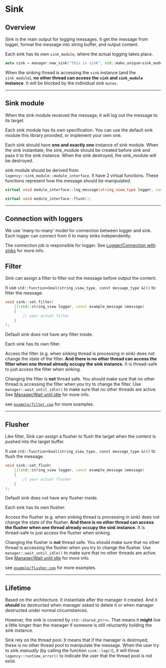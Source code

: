 # Sink

## Overview

Sink is the main output for logging messages. It get the message from logger, format the message into string buffer, and output content.

Each sink has its own `sink_module`, where the actual logging takes place.

```c++
auto sink = manager.new_sink("this is sink", std::make_unique<sink_module>(/*args*/));
```

When the sinking thread is accessing the `sink` instance (and the `sink_module`), **no other thread can access the `sink` and `sink_module` instance**. It will be blocked by the individual sink `mutex`.

---

## Sink module

When the sink module received the message, it will log out the message to its target.

Each sink module has its own specification. You can use the default sink module this library provided, or implement your own one.

Each sink should have **one and exactly one** instance of sink module.
When the sink instantiate, the sink_module should be created before sink and pass it to the sink instance.
When the sink destroyed, the sink_module will be destroyed.

sink module should be derived from `logency::sink_module::module_interface`. It have 2 virtual functions. These functions represent how the message should be manipulated.

```c++
virtual void module_interface::log_message(string_view_type logger, const message_type &message);

virtual void module_interface::flush();
```

---

## Connection with loggers

We use 'many-to-many' model for connection between logger and sink. Each logger can connect from 0 to many sinks independently.

The connection job is responsible for logger. See [Logger/Connection with sinks](logger.md#connection-with-sinks) for more info.

## Filter

Sink can assign a filter to filter out the message before output the content.

It use `std::function<bool(string_view_type, const message_type &)()` to filter the message.

```c++
void sink::set_filter(
    [](std::string_view logger, const example_message &message)
    {
        // your actual filter
    }
);
```

Default sink does not have any filter inside.

Each sink has its own filter.

Access the filter (e.g. when sinking thread is processing in sink) does not change the state of the filter. **And there is no other thread can access the filter when one thread already occupy the sink instance.**
It is thread-safe to just access the filter when sinking.

Changing the filter is **not** thread safe. You should make sure that no other thread is accessing the filter when you try to change the filter.
Use `manager::wait_until_idle()` to make sure that no other threads are active.
See [Manager/Wait until idle](manager.md#wait-until-idle) for more info.

see [`example/filter.cpp`](../example/filter.cpp) for more examples.

---

## Flusher

Like filter, Sink can assign a flusher to flush the target when the content is pushed into the target buffer.

It use `std::function<bool(string_view_type, const message_type &)()` to flush the message.

```c++
void sink::set_flush(
    [](std::string_view logger, const example_message &message)
    {
        // your actual flusher
    }
);
```

Default sink does not have any flusher inside.

Each sink has its own flusher.

Access the flusher (e.g. when sinking thread is processing in sink) does not change the state of the flusher. **And there is no other thread can access the flusher when one thread already occupy the sink instance.**
It is thread-safe to just access the flusher when sinking.

Changing the flusher is **not** thread safe. You should make sure that no other thread is accessing the flusher when you try to change the flusher.
Use `manager::wait_until_idle()` to make sure that no other threads are active.
See [Manager/Wait until idle](manager.md#wait-until-idle) for more info.

see [`example/flusher.cpp`](../example/flusher.cpp) for more examples.

---

## Lifetime

Based on the architecture. It instantiate after the manager it created. And it **should** be destructed when manager asked to delete it or when manager destructed under normal circumstances.

However, the sink is covered by `std::shared_ptr<>`. That means it **might** live a little longer than the manager if someone is still reluctantly holding the sink instance.

Sink rely on the thread pool. It means that if the manager is destroyed, these is no other thread pool to manipulate the message. When the user try to sink *manually* (by calling the function `sink::log()`), it will throw `logency::runtime_error()` to indicate the user that the thread pool is not exist.
